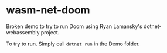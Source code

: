 # wasm-net-doom

Broken demo to try to run Doom using Ryan Lamansky's dotnet-webassembly project.

To try to run. Simply call `dotnet run` in the Demo folder.
